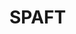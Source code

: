 # SPAFT

<!-- [ここにロゴ]

<hr>

## 概要
このリポジトリでは、日本株のスキャルピングを行うbot、SPAFT(Scalping Profit Algorithm From TSE)の開発を行っています。<br>
低額資金からリスクを最大限に抑えたbotの作成を目指しています。<br>
一旦はルールベース型のbotを作成し、その後は機械学習も取り入れたbotを作成予定です。<br>
協力いただける方は、Twitter([@POI_kyopro](https://twitter.com/poi_kyopro))か[Discussions](https://github.com/poi-ai/SPAFT/discussions/1)までご連絡をください。<br>
<b>※開発者の口座の都合上、8月まで動作確認が行えません。<br>
実行する際は自己責任でお願いします。</b><br>

## 必要口座
```
auカブコム証券Fintech or Premiumプラン
```

## 動作確認環境
```
  OS: Windows 10
言語: Python 3.9、3.10
  DB: MySQL 8.0
```

## 使用API
[kabuステーション®API](https://github.com/kabucom/kabusapi)

## 実装機能
### 実装済み
Comming Soon...

### 実装中
Comming Soon...

### 実装予定
 * 板情報の取得
 * 約定情報の取得
 * ポジションの取得
 * 余力の取得
 * 買い注文
 * 売り注文 -->